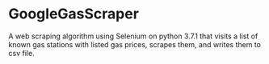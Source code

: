 # GoogleGasScraper
A web scraping algorithm using Selenium on python 3.7.1 that visits a list of known gas stations with listed gas prices, scrapes them, and writes them to csv file.
